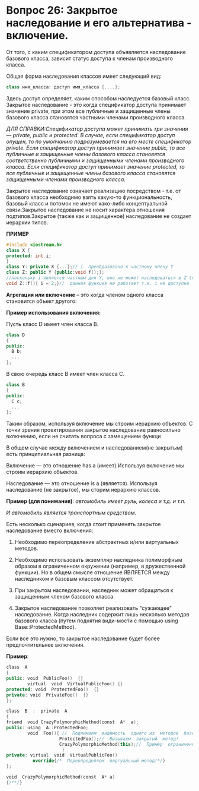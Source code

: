 # Вопрос 26: Закрытое наследование и его альтернатива - включение.

От того, с каким спецификатором доступа объявляется наследование базового класса, зависит статус доступа к членам производного класса. 

Общая форма наследования классов имеет следующий вид:

```cpp
class имя_класса: доступ имя_класса {....};
```

Здесь доступ определяет, каким способом наследуется базовый класс. Закрытое наследование - это когда спецификатор доступа принимает значение private, при этом все публичные и защищенные члены базового класса становятся частными членами производного класса.

*ДЛЯ СПРАВКИ:Спецификатор доступа может принимать три значения — private, public и protected. В случае, если спецификатор доступ опущен, то по умолчанию подразумевается на его месте спецификатор private. Если спецификатор доступ принимает значение public, то все публичные и защищенные члены базового класса становятся соответственно публичными и защищенными членами производного класса.  Если спецификатор доступ принимает значение protected, то все публичные и защищенные члены базового класса становятся защищенными членами производного класса.*

Закрытое наследование означает реализацию посредством - т.е. от базового класса необходимо взять какую-то функциональность, базовый класс и потомок не имеют како-либо концептуальной связи.Закрытое наследование не носит характера отношения подтипов.Закрытое (также как и защищенное) наследование не создает иерархии типов.

**ПРИМЕР**
```cpp
#include <iostream.h>
class X {
protected: int i;
}
class Y: private X {...};// i  преобразовано к частному члену Y
class Z: public Y {public:void f();};
//поскольку i является частным для Y, оно не может наследоваться в Z (не создается иерархии объектов)
void Z::f(){ i = 2;}//  данная функция не работает т.к. i не доступна
```

**Агрегация или включение** – это когда членом одного класса становится объект другого:

**Пример использования включения:**

Пусть класс D имеет член класса B.
```cpp
class D
{
public:
  B b;
  ...
};
```

В свою очередь класс B имеет член класса C.
```cpp
class В
{
public:
  С с;
  ...
};
```
Таким образом, используя включение мы строим иерархию объектов.
С точки зрения проектирования закрытое наследование равносильно включению, если не считать вопроса с замещением функци

В общем случае между включением и наследованием(не закрытым) есть принципиальная разница:

Включение — это отношение has a (имеет).Используя включение мы строим иерархию объектов.

Наследование — это отношение is a (является). Используя наследование (не закрытое), мы сторим иерархию классов.

**Пример (для понимания)**:
*автомобиль имеет руль, колеса и т.д. и т.п.*

*И автомобиль является транспортным средством.*

Есть несколько сценариев, когда стоит применять закрытое наследование вместо включения:

1. Необходимо переопределение абстрактных и/или виртуальных методов.

2. Необходимо использовать экземпляр наследника полиморфным образом в ограниченном окружении (например, в дружественной функции). Но в общем смысле отношение ЯВЛЯЕТСЯ между наследником и базовым классом отсутствует.

3. При закрытом наследовании, наследник может обращаться к защищенным членом базового класса.

4. Закрытое наследование позволяет реализовать "сужающее" наследование. Когда наследник содержит лишь несколько методов базового класса (путем поднятия види-мости с помощью using Base::ProtectedMethod).


Если все это нужно, то закрытое наследование будет более предпочтительнее включения.

**Пример**:
```cpp
class  A
{
public: void  PublicFoo()  {}
        virtual  void  VirtualPublicFoo() {}
protected: void  ProtectedFoo()  {}
private: void  PrivateFoo()  {}
};

class  B  :  private  A
{
friend  void CrazyPolymorphicMethod(const  A*  a);
public: using  A::ProtectedFoo;
        void  Foo(){ //  Поднимаем  видимость  одного из  методов  базового  класса
                    ProtectedFoo();//  Вызываем  закрытый  метод!
                    CrazyPolymorphicMethod(this);//  Пример  ограниченного полиморфизма
                     }
private: virtual  void  VirtualPublicFoo()
          override{/*  Переопределяем  виртуальный метод!*/}
};

void  CrazyPolymorphicMethod(const  A* a)
{/**/}
```
